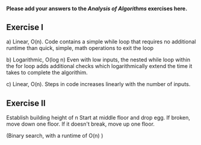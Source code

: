 #### Please add your answers to the ***Analysis of  Algorithms*** exercises here.

## Exercise I

a) Linear, O(n). Code contains a simple while loop that requires no additional runtime than quick, simple, math operations to exit the loop

b) Logarithmic, O(log n) Even with low inputs, the nested while loop within the for loop adds additional checks which logarithmically extend the time it takes to complete the algorithim. 

c) Linear, O(n). Steps in code increases linearly with the number of inputs.

## Exercise II
Establish building height of n
Start at middle floor and drop egg. If broken, move down one floor. If it doesn't break, move up one floor.

(Binary search, with a runtime of O(n) )